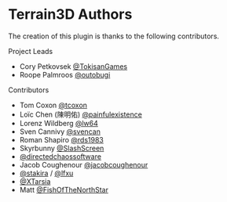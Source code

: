 ﻿# Terrain3D Authors

The creation of this plugin is thanks to the following contributors.

Project Leads
* Cory Petkovsek [@TokisanGames](https://github.com/TokisanGames)
* Roope Palmroos [@outobugi](https://github.com/outobugi)

Contributors
* Tom Coxon [@tcoxon](https://github.com/tcoxon)
* Loïc Chen (陳明佑) [@painfulexistence](https://github.com/painfulexistence)
* Lorenz Wildberg [@lw64](https://github.com/lw64)
* Sven Cannivy [@svencan](https://github.com/svencan)
* Roman Shapiro [@rds1983](https://github.com/rds1983)
* Skyrbunny [@SlashScreen](https://github.com/SlashScreen)
* [@directedchaossoftware](https://github.com/directedchaossoftware)
* Jacob Coughenour [@jacobcoughenour](https://github.com/jacobcoughenour)
* [@stakira](https://github.com/stakira) / [@lfxu](https://github.com/lfxu)
* [@XTarsia](https://github.com/XTarsia)
* Matt [@FishOfTheNorthStar](https://github.com/FishOfTheNorthStar)